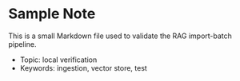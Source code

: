 # Sample Note

This is a small Markdown file used to validate the RAG import-batch pipeline.

- Topic: local verification
- Keywords: ingestion, vector store, test

